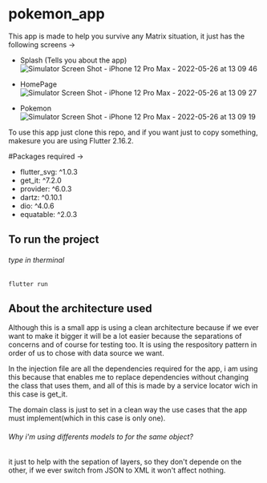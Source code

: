 # pokemon_app

This app is made to help you survive any Matrix situation, it just has the following screens ->

- Splash (Tells you about the app)![Simulator Screen Shot - iPhone 12 Pro Max - 2022-05-26 at 13 09 46](https://user-images.githubusercontent.com/58252544/170539448-4f495427-1a64-47d5-b720-eaea56976712.png)

- HomePage![Simulator Screen Shot - iPhone 12 Pro Max - 2022-05-26 at 13 09 27](https://user-images.githubusercontent.com/58252544/170539430-fdec4b0b-dbe1-4413-84f3-8f150777c5d9.png)

- Pokemon![Simulator Screen Shot - iPhone 12 Pro Max - 2022-05-26 at 13 09 19](https://user-images.githubusercontent.com/58252544/170539383-529eaa91-5e5b-416a-a993-102e144000d4.png)


To use this app just clone this repo, and if you want just to copy something, makesure you are using Flutter 2.16.2.

#Packages required ->

- flutter_svg: ^1.0.3
- get_it: ^7.2.0
- provider: ^6.0.3
- dartz: ^0.10.1
- dio: ^4.0.6
- equatable: ^2.0.3

## To run the project 

###### type in therminal
```
flutter run

```

## About the architecture used

Although this is a small app is using a clean architecture because if we ever want to make it bigger it will be a lot easier because the separations of concerns and of course for testing too. It is using the respository pattern in order of us to chose with data source we want.

In the injection file are all the dependencies required for the app, i am using this because that enables me to replace dependencies without changing the class that uses them, and all of this is made by a service locator wich in this case is get_it.

The domain class is just to set in a clean way the use cases that the app must implement(which in this case is only one).

###### Why i'm using differents models to for the same object?

it just to help with the sepation of layers, so they don't depende on the other, if we ever switch from JSON to XML it won't affect nothing.





